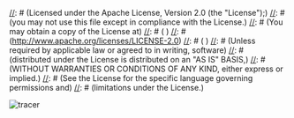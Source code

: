[//]: # (Copyright 2016 Workiva Inc.)
[//]: # ( )
[//]: # (Licensed under the Apache License, Version 2.0 (the "License");)
[//]: # (you may not use this file except in compliance with the License.)
[//]: # (You may obtain a copy of the License at)
[//]: # ( )
[//]: # (http://www.apache.org/licenses/LICENSE-2.0)
[//]: # ( )
[//]: # (Unless required by applicable law or agreed to in writing, software)
[//]: # (distributed under the License is distributed on an "AS IS" BASIS,)
[//]: # (WITHOUT WARRANTIES OR CONDITIONS OF ANY KIND, either express or implied.)
[//]: # (See the License for the specific language governing permissions and)
[//]: # (limitations under the License.)

![tracer](https://chart.googleapis.com/chart?cht=gv&chl=digraph+G+%7B%0Alabel%3D%22tracer%22%0Alabelloc%3D%22t%22%0A%22__start__%22+%5Blabel%3D%22start%22%2Cshape%3Dcircle%2Cstyle%3Dfilled%2Cfillcolor%3Dblack%2Cfontcolor%3Dwhite%2Cfontsize%3D9%5D%3B%0A%22statevent1%22+%5Bshape%3DMrecord%2Clabel%3D%22%7Bstatevent1%7Centry%2F+aws_lambda_fsm.action.Action%5Cldo%2F+examples.tracer.actions.IncrementAction%5Clexit%2F+aws_lambda_fsm.action.Action%7D%22%5D%3B%0A%22__start__%22+-%3E+%22statevent1%22+%5Blabel%3D%22%22%5D%0A%22statevent1%22+-%3E+%22state2%22+%5Blabel%3D%22event1%2F+aws_lambda_fsm.action.Action%22%5D%3B%0A%22statevent1%22+-%3E+%22final%22+%5Blabel%3D%22done%22%5D%3B%0A%22state2%22+%5Bshape%3DMrecord%2Clabel%3D%22%7Bstate2%7Centry%2F+aws_lambda_fsm.action.Action%5Cldo%2F+examples.tracer.actions.IncrementAction%5Clexit%2F+aws_lambda_fsm.action.Action%7D%22%5D%3B%0A%22state2%22+-%3E+%22statevent1%22+%5Blabel%3D%22event1%2F+aws_lambda_fsm.action.Action%22%5D%3B%0A%22state2%22+-%3E+%22final%22+%5Blabel%3D%22done%22%5D%3B%0A%22final%22+%5Bshape%3DMrecord%2Clabel%3D%22%7Bfinal%7C%7D%22%5D%3B%0A%22final%22+-%3E+%22__end__%22+%5Blabel%3D%22%22%5D%0A%22__end__%22+%5Blabel%3D%22end%22%2Cshape%3Ddoublecircle%2Cstyle%3Dfilled%2Cfillcolor%3Dblack%2Cfontcolor%3Dwhite%2Cfontsize%3D9%5D%3B%0A%7D)
